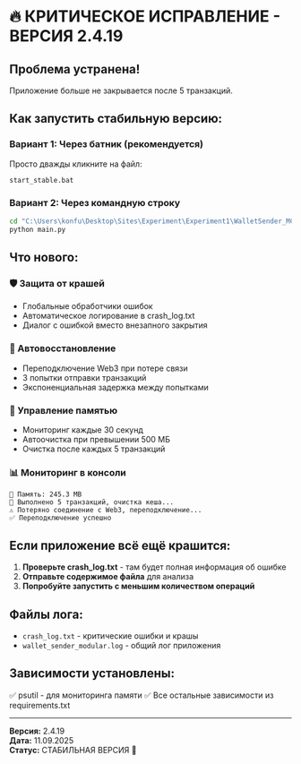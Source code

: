 # 🔥 КРИТИЧЕСКОЕ ИСПРАВЛЕНИЕ - ВЕРСИЯ 2.4.19

## Проблема устранена!
Приложение больше не закрывается после 5 транзакций.

## Как запустить стабильную версию:

### Вариант 1: Через батник (рекомендуется)
Просто дважды кликните на файл:
```
start_stable.bat
```

### Вариант 2: Через командную строку
```bash
cd "C:\Users\konfu\Desktop\Sites\Experiment\Experiment1\WalletSender_MCP  копия\WalletSender_Modular\WalletSender_Modular"
python main.py
```

## Что нового:

### 🛡️ Защита от крашей
- Глобальные обработчики ошибок
- Автоматическое логирование в crash_log.txt
- Диалог с ошибкой вместо внезапного закрытия

### 🔄 Автовосстановление
- Переподключение Web3 при потере связи
- 3 попытки отправки транзакций
- Экспоненциальная задержка между попытками

### 💾 Управление памятью
- Мониторинг каждые 30 секунд
- Автоочистка при превышении 500 МБ
- Очистка после каждых 5 транзакций

### 📊 Мониторинг в консоли
```
💾 Память: 245.3 MB
🔄 Выполнено 5 транзакций, очистка кеша...
⚠️ Потеряно соединение с Web3, переподключение...
✅ Переподключение успешно
```

## Если приложение всё ещё крашится:

1. **Проверьте crash_log.txt** - там будет полная информация об ошибке
2. **Отправьте содержимое файла** для анализа
3. **Попробуйте запустить с меньшим количеством операций**

## Файлы лога:
- `crash_log.txt` - критические ошибки и крашы
- `wallet_sender_modular.log` - общий лог приложения

## Зависимости установлены:
✅ psutil - для мониторинга памяти
✅ Все остальные зависимости из requirements.txt

---
**Версия:** 2.4.19  
**Дата:** 11.09.2025  
**Статус:** СТАБИЛЬНАЯ ВЕРСИЯ 🎉

